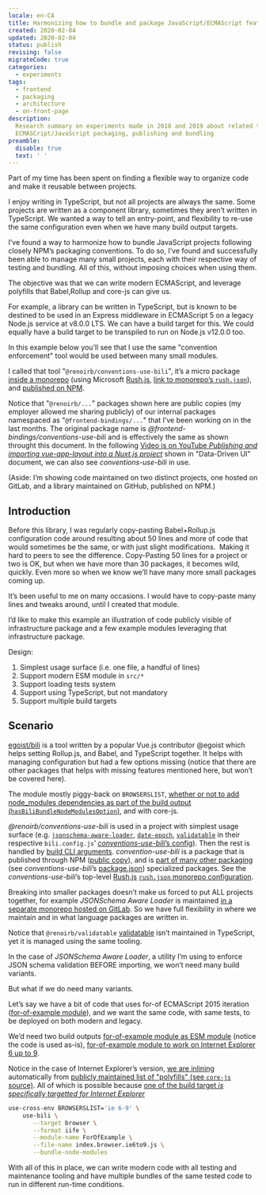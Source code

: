 ```yaml
---
locale: en-CA
title: Harmonizing how to bundle and package JavaScript/ECMAScript features
created: 2020-02-04
updated: 2020-02-04
status: publish
revising: false
migrateCode: true
categories:
  - experiments
tags:
  - frontend
  - packaging
  - architecture
  - on-front-page
description:
  Research summary on experiments made in 2018 and 2019 about related to
  ECMASCript/JavaScript packaging, publishing and bundling
preamble:
  disable: true
  text: ' '
---
```


Part of my time has been spent on finding a flexible way to organize code and
make it reusable between projects.

I enjoy writing in TypeScript, but not all projects are always the same. Some
projects are written as a component library, sometimes they aren’t written in
TypeScript. We wanted a way to tell an entry-point, and flexibility to re-use
the same configuration even when we have many build output targets.

I’ve found a way to harmonize how to bundle JavaScript projects following
closely NPM’s packaging conventions. To do so, I’ve found and successfully been
able to manage many small projects, each with their respective way of testing
and bundling. All of this, without imposing choices when using them.

The objective was that we can write modern ECMAScript, and leverage polyfills
that Babel,Rollup and core-js can give us.

For example, a library can be written in TypeScript, but is known to be destined
to be used in an Express middleware in ECMAScript 5 on a legacy Node.js service
at v8.0.0 LTS. We can have a build target for this. We could equally have a
build target to be transpiled to run on Node.js v12.0.0 too.

In this example below you’ll see that I use the same "convention enforcement"
tool would be used between many small modules.

I called that tool "`@renoirb/conventions-use-bili`", it’s a micro package
[inside a monorepo][1] (using Microsoft [Rush.js][rushjsio], [link to monorepo’s
`rush.json`][experiments-201908-rush-json]), and [published on NPM][2].

[1]:
  https://github.com/renoirb/experiments-201908-rush-typescript-just-bili-monorepo/blob/e1e5a43e/conventions/use-bili/package.json
[2]: https://www.npmjs.com/package/@renoirb/conventions-use-bili

Notice that "`@renoirb/...`" packages shown here are public copies (my employer
allowed me sharing publicly) of our internal packages namespaced as
"`@frontend-bindings/...`" that I’ve been working on in the last months. The
original package name is _@frontend-bindings/conventions-use-bili_ and is
effectively the same as shown throught this document. In the following [Video is
on YouTube _Publishing and importing vue-app-layout into a Nuxt.js
project_][vue-app-layout] shown in "Data-Driven UI" document, we can also see
_conventions-use-bili_ in use.

[vue-app-layout]: https://youtu.be/NHJiCwLUakE 'Video on YouTube'

(Aside: I’m showing code maintained on two distinct projects, one hosted on
GitLab, and a library maintained on GitHub, published on NPM.)

## Introduction

Before this library, I was regularly copy-pasting Babel+Rollup.js configuration
code around resulting about 50 lines and more of code that would sometimes be
the same, or with just slight modifications.  Making it hard to peers to see the
difference. Copy-Pasting 50 lines for a project or two is OK, but when we have
more than 30 packages, it becomes wild, quickly. Even more so when we know we’ll
have many more small packages coming up.

It’s been useful to me on many occasions. I would have to copy-paste many lines
and tweaks around, until I created that module.

I’d like to make this example an illustration of code publicly visible of
infrastructure package and a few example modules leveraging that infrastructure
package.

Design:

1. Simplest usage surface (i.e. one file, a handful of lines)
2. Support modern ESM module in `src/*`
3. Support loading tests system
4. Support using TypeScript, but not mandatory
5. Support multiple build targets

## Scenario

[egoist/bili][3] is a tool written by a popular Vue.js contributor @egoist which
helps setting Rollup.js, and Babel, and TypeScript together. It helps with
managing configuration but had a few options missing (notice that there are
other packages that helps with missing features mentioned here, but won’t be
covered here).

The module mostly piggy-back on `BROWSERSLIST`, [whether or not to add
node_modules dependencies as part of the build output
(`hasBiliBundleNodeModulesOption`)][4], and with core-js.

[3]: https://github.com/egoist/bili
[4]:
  https://github.com/renoirb/experiments-201908-rush-typescript-just-bili-monorepo/blob/e1e5a43e/conventions/use-bili/src/plugins.ts#L74

_@renoirb/conventions-use-bili_ is used in a project with simplest usage surface
(e.g. [`jsonschema-aware-loader`][5], [`date-epoch`][5a], [`validatable`][5b] in
their respective `bili.config.js`’ [_conventions-use-bili_’s
config][use-bili-src-input]). Then the rest is handled by [build CLI
arguments][6]. _convention-use-bili_ is a package that is published through NPM
([public copy][bili-npmjs]), and is [part of many other
packaging][conventions-use-npmjs-search] (see _conventions-use-bili_’s
[package.json][use-bili-package]) specialized packages. See the
_conventions-use-bili_’s top-level [Rush.js][rushjsio] [`rush.json` monorepo
configuration][experiments-201908-rush-json].

[5]:
  https://gitlab.com/renoirb/renoirb-particles/blob/master/libraries/jsonschema-aware-loader/bili.config.ts#L4
[5a]:
  https://github.com/renoirb/experiments-201908-rush-typescript-just-bili-monorepo/blob/e1e5a43e/packages/date-epoch/bili.config.ts#L4
[5b]:
  https://github.com/renoirb/experiments-201908-rush-typescript-just-bili-monorepo/blob/e1e5a43e/packages/validatable/bili.config.ts#L4
[6]:
  https://gitlab.com/renoirb/renoirb-particles/blob/master/libraries/jsonschema-aware-loader/package.json#L34
[use-bili-src-input]:
  https://github.com/renoirb/experiments-201908-rush-typescript-just-bili-monorepo/blob/e1e5a43e/conventions/use-bili/src/main.ts#L13
[use-bili-package]:
  https://github.com/renoirb/experiments-201908-rush-typescript-just-bili-monorepo/blob/e1e5a43e/conventions/use-bili/package.json#L46-L50
[bili-npmjs]: https://www.npmjs.com/package/@renoirb/conventions-use-bili
[conventions-use-npmjs-search]:
  https://www.npmjs.com/search?q=renoirb%2Fconventions-use
[experiments-201908-rush-json]:
  https://github.com/renoirb/experiments-201908-rush-typescript-just-bili-monorepo/blob/e1e5a43e/rush.json#L357-L386
[rushjsio]: https://rushjs.io/ 'Rush.js a scalable monorepo manager for the web'
[secondary-monorepo-gitlab]:
  https://gitlab.com/renoirb/renoirb-particles/-/tree/master/

Breaking into smaller packages doesn’t make us forced to put ALL projects
together, for example _JSONSchema Aware Loader_ is maintained [in a separate
monorepo hosted on GitLab][secondary-monorepo-gitlab]. So we have full
flexibility in where we maintain and in what language packages are written in.

Notice that `@renoirb/validatable` [validatable][5b] isn’t maintained in
TypeScript, yet it is managed using the same tooling.

In the case of _JSONSchema Aware Loader_, a utility I’m using to enforce JSON
schema validation BEFORE importing, we won’t need many build variants.

But what if we do need many variants.

Let’s say we have a bit of code that uses for-of ECMAScript 2015 iteration
([for-of-example module][7]), and we want the same code, with same tests, to be
deployed on both modern and legacy.

[7]:
  https://github.com/renoirb/experiments-201908-rush-typescript-just-bili-monorepo/blob/2c040828/polyfill/for-of-example/src/index.ts#L7

We’d need two build outputs [for-of-example module as ESM module][8] (notice the
code is used as-is), [for-of-example module to work on Internet Explorer 6 up to
9][9].

Notice in the case of Internet Explorer’s version, [we are
inlining][core-js-src-iterator-inlined] automatically from [publicly maintained
list of "polyfills" (see `core-js` source)][core-js-src-iterator]. All of which
is possible because [one of the build target _is specifically targetted for
Internet Explorer_][for-of-example-package-json]


```bash
use-cross-env BROWSERSLIST='ie 6-9' \
    use-bili \
       --target browser \
       --format iife \
       --module-name ForOfExample \
       --file-name index.browser.ie6to9.js \
       --bundle-node-modules
```

With all of this in place, we can write modern code with all testing and
maintenance tooling and have multiple bundles of the same tested code to run in
different run-time conditions.

<!--#TODO-missing-image rushx-build-for-of-example.png -->
<!-- Rush running build script for Internet Explorer build target -->

[8]:
  https://github.com/renoirb/experiments-201908-rush-typescript-just-bili-monorepo/blob/2c040828/polyfill/for-of-example/dist/index.esm.js#L39
  'Notice the code is copied as-is'
[9]:
  https://github.com/renoirb/experiments-201908-rush-typescript-just-bili-monorepo/blob/2c040828/polyfill/for-of-example/dist/index.browser.ie6to9.js
[for-of-example-package-json]:
  https://github.com/renoirb/experiments-201908-rush-typescript-just-bili-monorepo/blob/2c040828/polyfill/for-of-example/package.json#L25-L32
[publishing-and-importing-vue-app-layout]: https://youtu.be/NHJiCwLUakE?t=180
[core-js-src-iterator]:
  https://github.com/zloirock/core-js/blob/6929d43/packages/core-js/internals/iterators-core.js#L15
[core-js-src-iterator-inlined]:
  https://github.com/renoirb/experiments-201908-rush-typescript-just-bili-monorepo/blob/2c04082/polyfill/for-of-example/dist/index.browser.ie6to9.js#L475

